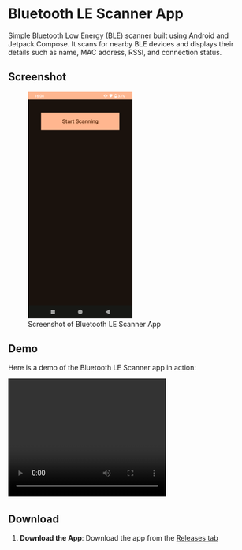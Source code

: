 # Bluetooth LE Scanner App

Simple Bluetooth Low Energy (BLE) scanner built using Android and Jetpack Compose. It scans for nearby BLE devices and displays their details such as name, MAC address, RSSI, and connection status.

## Screenshot

<figure>
  <img src="Screenshot.png" alt="Screenshot of Bluetooth LE Scanner App" width="50%" />
  <figcaption>Screenshot of Bluetooth LE Scanner App</figcaption>
</figure>


## Demo

Here is a demo of the Bluetooth LE Scanner app in action:

<video width="320" height="240" controls>
  <source src="Demo.mp4" type="video/mp4">
  Your browser does not support the video tag.
</video>


## Download
1. **Download the App**: Download the app from the [Releases tab](https://github.com/SoaresPT/AndroidBasics/releases/tag/BluetoothLEScanner)